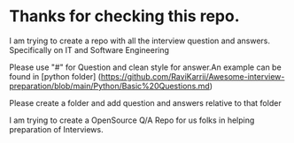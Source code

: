 # Thanks for checking this repo. 

I am trying to create a repo with all the interview question and answers. Specifically on IT and Software Engineering

Please use "#" for Question and clean style for answer.An example can be found in [python folder] (https://github.com/RaviKarrii/Awesome-interview-preparation/blob/main/Python/Basic%20Questions.md)

Please create a folder and add question and answers relative to that folder


I am trying to create a OpenSource Q/A Repo for us folks in helping preparation of Interviews.